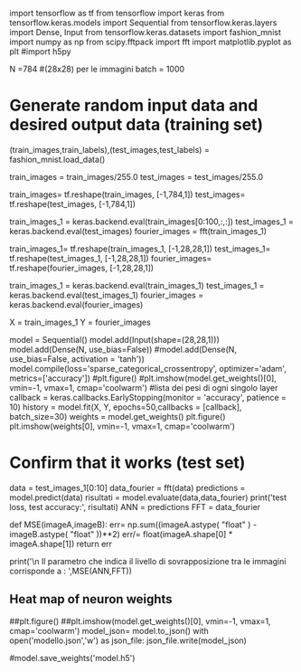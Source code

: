 import tensorflow as tf
from tensorflow import keras
from tensorflow.keras.models import Sequential
from tensorflow.keras.layers import Dense, Input
from tensorflow.keras.datasets import fashion_mnist
import numpy as np
from scipy.fftpack import fft
import matplotlib.pyplot as plt
#import h5py

N =784 #(28x28) per le immagini
batch = 1000

# Generate random input data and desired output data  (training set)
(train_images,train_labels),(test_images,test_labels) = fashion_mnist.load_data()


train_images = train_images/255.0
test_images = test_images/255.0

train_images= tf.reshape(train_images, [-1,784,1])
test_images= tf.reshape(test_images, [-1,784,1])

train_images_1 = keras.backend.eval(train_images[0:100,:,:])
test_images_1 = keras.backend.eval(test_images)
fourier_images = fft(train_images_1)

train_images_1= tf.reshape(train_images_1, [-1,28,28,1])
test_images_1= tf.reshape(test_images_1, [-1,28,28,1])
fourier_images= tf.reshape(fourier_images, [-1,28,28,1])

train_images_1 = keras.backend.eval(train_images_1)
test_images_1 = keras.backend.eval(test_images_1)
fourier_images = keras.backend.eval(fourier_images)

X = train_images_1
Y = fourier_images

model = Sequential()
model.add(Input(shape=(28,28,1)))
model.add(Dense(N, use_bias=False))
#model.add(Dense(N, use_bias=False, activation = 'tanh'))
model.compile(loss='sparse_categorical_crossentropy', optimizer='adam', metrics=['accuracy'])
#plt.figure()
#plt.imshow(model.get_weights()[0], vmin=-1, vmax=1, cmap='coolwarm') #lista dei pesi di ogni singolo layer
callback = keras.callbacks.EarlyStopping(monitor = 'accuracy', patience = 10)
history = model.fit(X, Y, epochs=50,callbacks = [callback], batch_size=30)
weights = model.get_weights()
plt.figure()
plt.imshow(weights[0], vmin=-1, vmax=1, cmap='coolwarm')

# Confirm that it works (test set)
data = test_images_1[0:10]
data_fourier = fft(data)
predictions = model.predict(data)
risultati = model.evaluate(data,data_fourier)
print('test loss, test accuracy:', risultati)
ANN = predictions
FFT = data_fourier

def MSE(imageA,imageB):
    err= np.sum((imageA.astype( "float" ) - imageB.astype( "float" ))**2)
    err/= float(imageA.shape[0] * imageA.shape[1])
    return err

print('\n Il parametro che indica il livello di sovrapposizione tra le immagini corrisponde a : ',MSE(ANN,FFT))
## Heat map of neuron weights
##plt.figure()
##plt.imshow(model.get_weights()[0], vmin=-1, vmax=1, cmap='coolwarm')
model_json= model.to_json()
with open('modello.json','w') as json_file:
    json_file.write(model_json)

#model.save_weights('model.h5')
